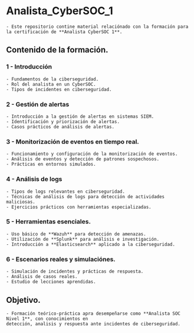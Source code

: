 # Analista_CyberSOC_1

    - Este repositorio contine material relaciónado con la formación para la certificación de **Analista CyberSOC 1**.


## Contenido de la formación.

### 1 - Introducción

    - Fundamentos de la ciberseguridad.
    - Rol del analista en un CyberSOC.
    - Tipos de incidentes en ciberseguridad.

### 2 - Gestión de alertas

    - Introducción a la gestión de alertas en sistemas SIEM.
    - Identificación y priorización de alertas.
    - Casos prácticos de análisis de alertas.
    
### 3 - Monitorización de eventos en tiempo real.

    - Funcionamiento y configuración de la monitorización de eventos.
    - Análisis de eventos y detección de patrones sospechosos.
    - Prácticas en entornos simulados.
    
### 4 - Análisis de logs

    - Tipos de logs relevantes en ciberseguridad.
    - Técnicas de análisis de logs para detección de actividades maliciosas.
    - Ejercicios prácticos con herramientas especializadas.
    
### 5 - Herramientas esenciales.

    - Uso básico de **Wazuh** para detección de amenazas.
    - Utilización de **Splunk** para análisis e investigación.
    - Introducción a **Elasticsearch** aplicado a la ciberseguridad.
    
### 6 - Escenarios reales y simulaciónes.

    - Simulación de incidentes y prácticas de respuesta.
    - Análisis de casos reales.
    - Estudio de lecciones aprendidas.
    


## Objetivo.

    - Formación teórico-práctica apra desempeñarse como **Analista SOC Nivel 1**, con conocimientos en 
    detección, analisis y respuesta ante incidentes de ciberseguridad.